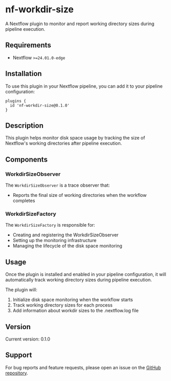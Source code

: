 # nf-workdir-size

A Nextflow plugin to monitor and report working directory sizes during pipeline execution.

## Requirements

- Nextflow `>=24.01.0-edge`

## Installation

To use this plugin in your Nextflow pipeline, you can add it to your pipeline configuration:

```
plugins {
  id 'nf-workdir-size@0.1.0'
}
```

## Description

This plugin helps monitor disk space usage by tracking the size of Nextflow's working directories after pipeline execution. 

## Components

### WorkdirSizeObserver

The `WorkdirSizeObserver` is a trace observer that:
- Reports the final size of working directories when the workflow completes

### WorkdirSizeFactory

The `WorkdirSizeFactory` is responsible for:
- Creating and registering the WorkdirSizeObserver
- Setting up the monitoring infrastructure
- Managing the lifecycle of the disk space monitoring

## Usage

Once the plugin is installed and enabled in your pipeline configuration, it will automatically track working directory sizes during pipeline execution.

The plugin will:
1. Initialize disk space monitoring when the workflow starts
2. Track working directory sizes for each process
3. Add information about workdir sizes to the .nextflow.log file

## Version

Current version: 0.1.0

## Support

For bug reports and feature requests, please open an issue on the [GitHub repository](https://github.com/FloWuenne/nf-workdir-size).